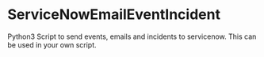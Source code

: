 # ServiceNowEmailEventIncident
Python3 Script to send events, emails and incidents to servicenow. This can be used in your own script. 
